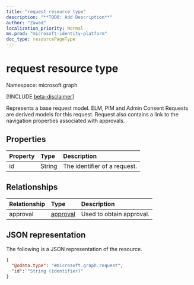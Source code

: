 ```yaml
---
title: "request resource type"
description: "**TODO: Add Description**"
author: "Zawad"
localization_priority: Normal
ms.prod: "microsoft-identity-platform"
doc_type: resourcePageType
---
```


# request resource type

Namespace: microsoft.graph

[!INCLUDE [beta-disclaimer](../../includes/beta-disclaimer.md)]

Represents a base request model. ELM, PIM and Admin Consent Requests are derived models for this request. Request also contains a link to the navigation properties associated with approvals. 

## Properties
|Property|Type|Description|
|:---|:---|:---|
|id|String|The identifier of a request. |

## Relationships
|Relationship|Type|Description|
|:---|:---|:---|
|approval|[approval](../resources/approval.md)|Used to obtain approval. |

## JSON representation
The following is a JSON representation of the resource.
<!-- {
  "blockType": "resource",
  "keyProperty": "id",
  "@odata.type": "microsoft.graph.request",
  "baseType": "",
  "openType": false
}
-->
``` json
{
  "@odata.type": "#microsoft.graph.request",
  "id": "String (identifier)"
}
```

